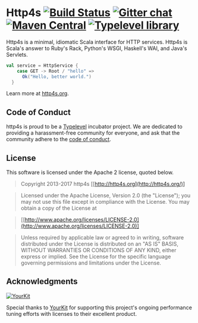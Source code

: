 # Http4s [![Build Status](https://travis-ci.org/http4s/http4s.svg?branch=master)](https://travis-ci.org/http4s/http4s) [![Gitter chat](https://badges.gitter.im/http4s/http4s.png)](https://gitter.im/http4s/http4s) [![Maven Central](https://maven-badges.herokuapp.com/maven-central/org.http4s/http4s-core_2.11/badge.svg)](https://maven-badges.herokuapp.com/maven-central/org.http4s/http4s-core_2.11) [![Typelevel library](https://img.shields.io/badge/typelevel-library-green.svg)](http://typelevel.org/projects/)

Http4s is a minimal, idiomatic Scala interface for HTTP services.  Http4s is
Scala's answer to Ruby's Rack, Python's WSGI, Haskell's WAI, and Java's
Servlets.

```scala
val service = HttpService {
    case GET -> Root / "hello" =>
      Ok("Hello, better world.")
  }
```

Learn more at [http4s.org](http://http4s.org/).

## Code of Conduct

http4s is proud to be a [Typelevel](http://typelevel.org/) incubator
project.  We are dedicated to providing a harassment-free community
for everyone, and ask that the community adhere to the
[code of conduct](http://typelevel.org/conduct.html).

## License

This software is licensed under the Apache 2 license, quoted below.

> Copyright 2013-2017 http4s [[http://http4s.org](http://http4s.org/)]

> Licensed under the Apache License, Version 2.0 (the "License"); you may not use this file except in compliance with the License. You may obtain a copy of the License at

> [[http://www.apache.org/licenses/LICENSE-2.0](http://www.apache.org/licenses/LICENSE-2.0)]

> Unless required by applicable law or agreed to in writing, software distributed under the License is distributed on an "AS IS" BASIS, WITHOUT WARRANTIES OR CONDITIONS OF ANY KIND, either express or implied. See the License for the specific language governing permissions and limitations under the License.

## Acknowledgments

[![YourKit](https://www.yourkit.com/images/yklogo.png)](https://www.yourkit.com/)

Special thanks to [YourKit](https://www.yourkit.com/) for supporting this project's ongoing performance tuning efforts with licenses to their excellent product.
